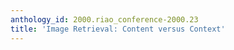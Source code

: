 ```yaml
---
anthology_id: 2000.riao_conference-2000.23
title: 'Image Retrieval: Content versus Context'
---
```

